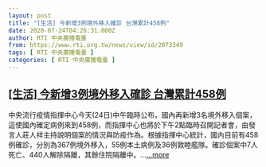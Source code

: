 ```yaml
---
layout: post
title: "[生活] 今新增3例境外移入確診 台灣累計458例"
date: 2020-07-24T04:26:31.000Z
author: RTI 中央廣播電臺
from: https://www.rti.org.tw/news/view/id/2073349
tags: [ RTI 中央廣播電臺 ]
categories: [ RTI 中央廣播電臺 ]
---
```

<!--1595564791000-->
[[生活] 今新增3例境外移入確診 台灣累計458例](https://www.rti.org.tw/news/view/id/2073349)
------

<div>
中央流行疫情指揮中心今天(24日)中午臨時公布，國內再新增3名境外移入個案，這使國內確定病例來到458例，而指揮中心也將於下午2點臨時召開記者會，由發言人莊人祥主持說明個案的情況與防疫作為。根據指揮中心統計，國內目前有458例確診，分別為367例境外移入，55例本土病例及36例敦睦艦隊。確診個案中7人死亡、440人解除隔離，其餘住院隔離中。...<a target="_blank" href="https://www.rti.org.tw/news/view/id/2073349">...more</a>
</div>
